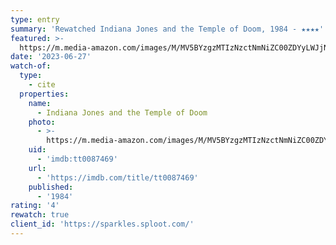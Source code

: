 ```yaml
---
type: entry
summary: 'Rewatched Indiana Jones and the Temple of Doom, 1984 - ★★★★'
featured: >-
  https://m.media-amazon.com/images/M/MV5BYzgzMTIzNzctNmNiZC00ZDYyLWJjNzktMmQ2MDM2ZDkwZGVhXkEyXkFqcGdeQXVyMjM4MzQ4OTQ@._V1_SX300.jpg
date: '2023-06-27'
watch-of:
  type:
    - cite
  properties:
    name:
      - Indiana Jones and the Temple of Doom
    photo:
      - >-
        https://m.media-amazon.com/images/M/MV5BYzgzMTIzNzctNmNiZC00ZDYyLWJjNzktMmQ2MDM2ZDkwZGVhXkEyXkFqcGdeQXVyMjM4MzQ4OTQ@._V1_SX300.jpg
    uid:
      - 'imdb:tt0087469'
    url:
      - 'https://imdb.com/title/tt0087469'
    published:
      - '1984'
rating: '4'
rewatch: true
client_id: 'https://sparkles.sploot.com/'
---
```


